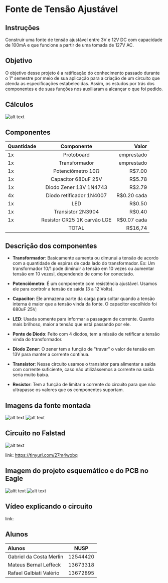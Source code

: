 # Fonte de Tensão Ajustável

## Instruções

Construir uma fonte de tensão ajustável entre 3V e 12V DC com capacidade de 100mA e que funcione a partir de uma tomada de 127V AC.

## Objetivo

O objetivo desse projeto é a ratificação do conhecimento passado durante o 1° semestre por meio de sua aplicação para a criação de um circuito que atenda as especificações estabelecidas. Assim, os estudos por trás dos componentes e de suas funções nos auxiliaram a alcançar o que foi pedido.

## Cálculos

![alt text][foto1]

[foto1]: https://i.imgur.com/PvzGco1.png

## Componentes

| Quantidade |         Componente          |    Valor    |
| :--------- |:--------------------------: | ----------: |
| 1x         | Protoboard                  | emprestado  |
| 1x         |     Transformador           | emprestado  |
| 1x         | Potenciômetro 10Ω           | R$7.00      |
| 1x         | Capacitor 680uF 25V         | R$5.78      |
| 1x         | Diodo Zener 13V 1N4743      | R$2.79      |
| 4x         | Diodo retificador 1N4007    | R$0.20 cada |
| 1x         | LED                         | R$0.50      |
| 1x         | Transistor 2N3904           | R$0.40      |
| 1x         | Resistor CR25 1K carvão LGE | R$0.07 cada |
|            |         TOTAL               | R$16,74     |

## Descrição dos componentes

* **Transformador**: Basicamente aumenta ou dimunui a tensão de acordo com a quantidade de espiras de cada lado do transformador. Ex: Um transformador 10/1 pode diminuir a tensão em 10 vezes ou aumentar tensão em 10 vezesl, dependendo de como for conectado.

* **Potenciômetro**: É um componente com resistência ajustável. Usamos ele para controlr a tensão de saída (3 a 12 Volts).

* **Capacitor**:  Ele armazena parte da carga para soltar quando a tensão interna é maior que a tensão vinda da fonte. O capacitor escolhido foi 680uF 25V;

* **LED**: Usada somente para informar a passagem de corrente. Quanto mais brilhoso, maior a tensão que está passando por ele.

* **Ponte de Diodo**: Feito com 4 diodos, tem a missão de retificar a tensão vinda do transformador.

* **Diodo Zener**: O zener tem a função de "travar" o valor de tensão em 13V para manter a corrente contínua.

* **Transistor**: Nesse circuito usamos o transistor para alimentar a saída com corrente suficiente, caso não utilizássemos a corrente na saída seria muito baixa.

* **Resistor**: Tem a função de limitar a corrente do circuito para que não ultrapasse os valores que os componentes suportam.

## Imagens da fonte montada

![alt text][foto2]
![alt text][foto3]

[foto2]: https://i.imgur.com/fknIOfn.jpeg
[foto3]: https://i.imgur.com/iAvvsa3.jpeg

## Circuito no Falstad

![alt text][foto4]

[foto4]: https://i.imgur.com/Js8pvWE.png

link: https://tinyurl.com/27m4wobq

## Imagem do projeto esquemático e do PCB no Eagle

![altt text][foto5]
![alt text][foto6]

[foto5]: https://i.imgur.com/AwHHvlB.png
[foto6]: https://i.imgur.com/Xo6GL79.png

## Vídeo explicando o circuito

link: 

## Alunos

|         Alunos          |   NUSP    |
| :---------------------- | :-------: |
| Gabriel da Costa Merlin |  12544420 |
| Mateus Bernal Leffeck   |  13673318 |
| Rafael Galbiati Valério |  13672895 |
